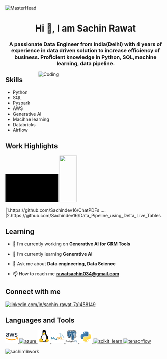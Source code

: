 ![MasterHead](https://miro.medium.com/v2/resize:fit:1100/format:webp/0*sH3g1buQpYZ9BPmJ.gif)
<h1 align="center">Hi 👋, I am Sachin Rawat</h1>
<h3 align="center">A passionate Data Engineer from India(Delhi) with 4 years of experience in data driven solution to increase efficiency of business. Proficient knowledge in Python, SQL,machine learning, data pipeline.</h3>
<img align="right" alt="Coding" width="400" src="https://cdn.dribbble.com/users/1162077/screenshots/3848914/programmer.gif">

## Skills
* Python
* SQL
* Pyspark
* AWS
* Generative AI
* Macihne learning
* Databricks
* Airflow

## Work Highlights
<p float="left">
  <img src="https://github.com/Sachindev16/ChatPDFs/blob/main/documents/demo.gif" width="33%" />
  <img src="https://github.com/Sachindev16/Data_Pipeline_using_Delta_Live_Tables/blob/main/documents/DLT_demo.gif" height="146" width="33%" padding-right:10px/>
</p>
|1.https://github.com/Sachindev16/ChatPDFs ....       |2.https://github.com/Sachindev16/Data_Pipeline_using_Delta_Live_Tables


## Learning
- 🔭 I’m currently working on **Generative AI for CRM Tools**

- 🌱 I’m currently learning **Generative AI**

- 💬 Ask me about **Data engineering, Data Science**

- 📫 How to reach me **rawatsachin034@gmail.com**

## Connect with me
<p align="left">
<a href="https://linkedin.com/in/linkedin.com/in/sachin-rawat-7a1458149" target="blank"><img align="center" src="https://raw.githubusercontent.com/rahuldkjain/github-profile-readme-generator/master/src/images/icons/Social/linked-in-alt.svg" alt="linkedin.com/in/sachin-rawat-7a1458149" height="30" width="40" /></a>
</p>

## Languages and Tools
<p align="left"> <a href="https://aws.amazon.com" target="_blank" rel="noreferrer"> <img src="https://raw.githubusercontent.com/devicons/devicon/master/icons/amazonwebservices/amazonwebservices-original-wordmark.svg" alt="aws" width="40" height="40"/> </a> <a href="https://azure.microsoft.com/en-in/" target="_blank" rel="noreferrer"> <img src="https://www.vectorlogo.zone/logos/microsoft_azure/microsoft_azure-icon.svg" alt="azure" width="40" height="40"/> </a> <a href="https://www.linux.org/" target="_blank" rel="noreferrer"> <img src="https://raw.githubusercontent.com/devicons/devicon/master/icons/linux/linux-original.svg" alt="linux" width="40" height="40"/> </a> <a href="https://www.mysql.com/" target="_blank" rel="noreferrer"> <img src="https://raw.githubusercontent.com/devicons/devicon/master/icons/mysql/mysql-original-wordmark.svg" alt="mysql" width="40" height="40"/> </a> <a href="https://www.postgresql.org" target="_blank" rel="noreferrer"> <img src="https://raw.githubusercontent.com/devicons/devicon/master/icons/postgresql/postgresql-original-wordmark.svg" alt="postgresql" width="40" height="40"/> </a> <a href="https://www.python.org" target="_blank" rel="noreferrer"> <img src="https://raw.githubusercontent.com/devicons/devicon/master/icons/python/python-original.svg" alt="python" width="40" height="40"/> </a> <a href="https://scikit-learn.org/" target="_blank" rel="noreferrer"> <img src="https://upload.wikimedia.org/wikipedia/commons/0/05/Scikit_learn_logo_small.svg" alt="scikit_learn" width="40" height="40"/> </a> <a href="https://www.tensorflow.org" target="_blank" rel="noreferrer"> <img src="https://www.vectorlogo.zone/logos/tensorflow/tensorflow-icon.svg" alt="tensorflow" width="40" height="40"/> </a> </p>

<p><img align="center" src="https://github-readme-stats.vercel.app/api/top-langs?username=Sachindev16&show_icons=true&locale=en&layout=compact" alt="sachin16work" /></p>
